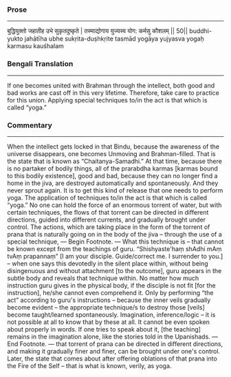 ### Prose 
 --- 
बुद्धियुक्तो जहातीह उभे सुकृतदुष्कृते |
तस्माद्योगाय युज्यस्व योग: कर्मसु कौशलम् || 50||
buddhi-yukto jahātīha ubhe sukṛita-duṣhkṛite
tasmād yogāya yujyasva yogaḥ karmasu kauśhalam

### Bengali Translation 
 --- 
If one becomes united with Brahman through the intellect, both good and bad works are cast off in this very lifetime. Therefore, take care to practice for this union. Applying special techniques to/in the act is that which is called “yoga.”

### Commentary 
 --- 
When the intellect gets locked in that Bindu, because the awareness of the universe disappears, one becomes Unmoving and Brahman-filled. That is the state that is known as “Chaitanya-Samadhi.” At that time, because there is no partaker of bodily things, all of the prarabdha karmas [karmas bound to this bodily existence], good and bad, because they can no longer find a home in the jiva, are destroyed automatically and spontaneously. And they never sprout again. It is to get this kind of release that one needs to perform yoga. The application of techniques to/in the act is that which is called “yoga.” No one can hold the force of an enormous torrent of water, but with certain techniques, the flows of that torrent can be directed in different directions, guided into different currents, and gradually brought under control. The actions, which are taking place in the form of the torrent of prana that is naturally going on in the body of the jiva – through the use of a special technique, — Begin Footnote. — What this technique is – that cannot be known except from the teachings of guru. “Shishyaste'haṃ shAdhi mAṃ tvAṃ prapannaṃ” [I am your disciple. Guide/correct me. I surrender to you.] – when one says this devotedly in the silent place within, without being disingenuous and without attachment [to the outcome], guru appears in the subtle body and reveals that technique within. No matter how much instruction guru gives in the physical body, if the disciple is not fit [for the instruction], he/she cannot even comprehend it. Only by performing “the act” according to guru's instructions – because the inner veils gradually become evident – the appropriate technique/s to destroy those [veils] become taught/learned spontaneously. Imagination, inference/logic – it is not possible at all to know that by these at all. It cannot be even spoken about properly in words. If one tries to speak about it, [the teaching] remains in the imagination alone, like the stories told in the Upanishads. — End Footnote. — that torrent of prana can be directed in different directions, and making it gradually finer and finer, can be brought under one's control. Later, the state that comes about after offering oblations of that prana into the Fire of the Self – that is what is known, verily, as yoga. 